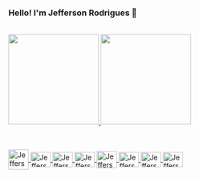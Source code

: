 ### Hello! I'm Jefferson Rodrigues 👋
          
<br>

<div>
  <a href="https://github.com/jefferson29rodrigues">
  <img height="180em" src="https://github-readme-stats.vercel.app/api?username=jefferson29rodrigues&show_icons=true&theme=highcontrast,&include_all_commits=true&count_private=true"/>
  <img height="180em" src="https://github-readme-stats.vercel.app/api/top-langs/?username=jefferson29rodrigues&layout=compact&langs_count=7&theme=highcontrast,"/>
    </div>

##
<div style="display: inline_block"><br>
  <img align="center" alt="Jefferson-Git" height="40" width="40" src="https://cdn.jsdelivr.net/gh/devicons/devicon/icons/microsoftsqlserver/microsoftsqlserver-plain-wordmark.svg" />  
  <img align="center" alt="Jefferson-CSharp" height="30" width="40" src="https://cdn.jsdelivr.net/gh/devicons/devicon/icons/csharp/csharp-original.svg" />
  <img align="center" alt="Jefferson-DotNet" height="30" width="40" src="https://cdn.jsdelivr.net/gh/devicons/devicon/icons/dot-net/dot-net-original-wordmark.svg" />
  <img align="center" alt="Jefferson-Angular" height="30" width="40" src="https://cdn.jsdelivr.net/gh/devicons/devicon/icons/angularjs/angularjs-original.svg" />
  <img align="center" alt="Jefferson-Java" height="34" width="40" src="https://cdn.jsdelivr.net/gh/devicons/devicon/icons/java/java-original-wordmark.svg" />
  <img align="center" alt="Jefferson-GitLab" height="30" width="40" src="https://cdn.jsdelivr.net/gh/devicons/devicon/icons/gitlab/gitlab-original.svg" />
  <img align="center" alt="Jefferson-NodeJS" height="30" width="40" src="https://cdn.jsdelivr.net/gh/devicons/devicon/icons/git/git-original.svg" />
  <img align="center" alt="Jefferson-NodeJS" height="30" width="40" src="https://cdn.jsdelivr.net/gh/devicons/devicon/icons/javascript/javascript-original.svg" />
</div>
